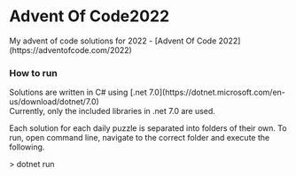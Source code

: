 # Advent Of Code2022

<p>My advent of code solutions for 2022 - [Advent Of Code 2022](https://adventofcode.com/2022)</p>

### How to run

<p>Solutions are written in C# using [.net 7.0](https://dotnet.microsoft.com/en-us/download/dotnet/7.0)<br>
Currently, only the included libraries in .net 7.0 are used.</p>

<p>Each solution for each daily puzzle is separated into folders of their own. To run, open command line, navigate to the correct folder and execute the following.</p>

<p>
> dotnet run
</p>